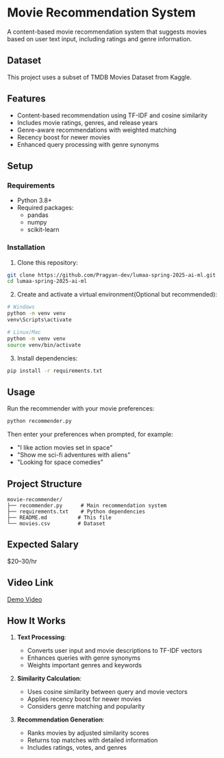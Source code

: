 # Movie Recommendation System

A content-based movie recommendation system that suggests movies based on user text input, including ratings and genre information.

## Dataset

This project uses a subset of TMDB Movies Dataset from Kaggle.


## Features

- Content-based recommendation using TF-IDF and cosine similarity
- Includes movie ratings, genres, and release years
- Genre-aware recommendations with weighted matching
- Recency boost for newer movies
- Enhanced query processing with genre synonyms

## Setup

### Requirements

- Python 3.8+
- Required packages:
  - pandas
  - numpy
  - scikit-learn

### Installation

1. Clone this repository:
```bash
git clone https://github.com/Pragyan-dev/lumaa-spring-2025-ai-ml.git
cd lumaa-spring-2025-ai-ml
```

2. Create and activate a virtual environment(Optional but recommended):
```bash
# Windows
python -m venv venv
venv\Scripts\activate

# Linux/Mac
python -m venv venv
source venv/bin/activate
```

3. Install dependencies:
```bash
pip install -r requirements.txt
```

## Usage

Run the recommender with your movie preferences:
```bash
python recommender.py
```

Then enter your preferences when prompted, for example:
- "I like action movies set in space"
- "Show me sci-fi adventures with aliens"
- "Looking for space comedies"


## Project Structure

```
movie-recommender/
├── recommender.py      # Main recommendation system
├── requirements.txt    # Python dependencies
├── README.md          # This file
└── movies.csv         # Dataset 
```

## Expected Salary

$20–30/hr

## Video Link

[Demo Video](https://drive.google.com/file/d/1MVSVZ70Eoa0cPLhbxECx0xzgAQXPiiA3/view?usp=sharing)

## How It Works

1. **Text Processing**:
   - Converts user input and movie descriptions to TF-IDF vectors
   - Enhances queries with genre synonyms
   - Weights important genres and keywords

2. **Similarity Calculation**:
   - Uses cosine similarity between query and movie vectors
   - Applies recency boost for newer movies
   - Considers genre matching and popularity

3. **Recommendation Generation**:
   - Ranks movies by adjusted similarity scores
   - Returns top matches with detailed information
   - Includes ratings, votes, and genres

